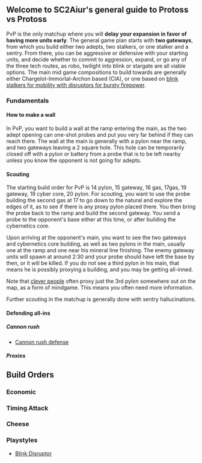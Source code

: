 <!--
.. title: PvP
.. slug: pvp
.. date: 2020-09-19 07:45:13 UTC
.. tags:
.. category:
.. link:
.. description:
.. type: text
.. author: ZKay
.. hidetitle: True
.. nocomments: True
-->

## Welcome to SC2Aiur's general guide to Protoss vs Protoss

PvP is the only matchup where you will **delay your expansion in favor of having more units early**. The general game plan starts with **two gateways**, from which you build either two adepts, two stalkers, or one stalker and a sentry. From there, you can be aggressive or defensive with your starting units, and decide whether to commit to aggression, expand, or go any of the three tech routes, as robo, twilight into blink or stargate are all viable options. The main mid game compositions to build towards are generally either Chargelot-Immortal-Archon based (CIA), or one based on [blink stalkers for mobility with disruptors for bursty firepower](posts/blinkdisruptor-era-pvp/).

### Fundamentals

#### How to make a wall
In PvP, you want to build a wall at the ramp entering the main, as the two adept opening can one-shot probes and put you very far behind if they can reach there. The wall at the main is generally with a pylon near the ramp, and two gateways leaving a 2 square hole. This hole can be temporarily closed off with a pylon or battery from a probe that is to be left nearby unless you know the opponent is not going for adepts.

#### Scouting
The starting build order for PvP is 14 pylon, 15 gateway, 16 gas, 17gas, 19 gateway, 19 cyber core, 20 pylon. For scouting, you want to use the probe building the second gas at 17 to go down to the natural and explore the edges of it, as to see if there is any proxy pylon placed there. You then bring the probe back to the ramp and build the second gateway. You send a probe to the opponent's base either at this time, or after building the cybernetics core.

Upon arriving at the opponent's main, you want to see the two gateways and cybernetics core building, as well as two pylons in the main, usually one at the ramp and one near his mineral line finishing. The enemy gateway units will spawn at around 2:30 and your probe should have left the base by then, or it will be killed. If you do not see a third pylon in his main, that means he is possibly proxying a building, and you may be getting all-inned.

Note that [clever people](https://liquipedia.net/starcraft2/Trap) often proxy just the 3rd pylon somewhere out on the map, as a form of mindgame. This means you often need more information.

Further scouting in the matchup is generally done with sentry hallucinations.

#### Defending all-ins

##### Cannon rush
* [Cannon rush defense](/posts/harstem-cannonrush-printf)

##### Proxies

## Build Orders

### Economic

### Timing Attack

### Cheese

### Playstyles

- [Blink Disruptor](/posts/blinkdisruptor-era-pvp/)
